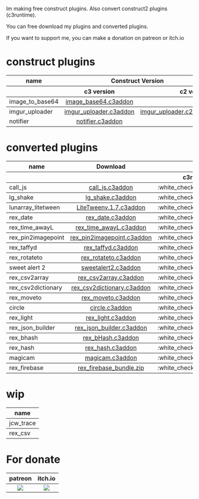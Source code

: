 Im making free construct plugins.
Also convert construct2 plugins (c3runtime).

You can free download my plugins and converted plugins.

If you want to support me, you can make a donation on patreon or itch.io

# construct plugins
<table>
<thead>
<tr>
<th>name</th>
<th style="text-align:center" colspan="2">Construct Version</th>
  <th style="text-align:right" colspan="3">C3 version runtime</th>
</tr>
<tr>
<th></th>
<th style="text-align:center">c3 version</th>
<th style="text-align:right">c2 version</th>
  <th style="text-align:right">c3runtime</th>
  <th style="text-align:right">c2runtime</th>
</tr>
</thead>
<tbody>

<td style="text-align:center">image_to_base64</td>
<td style="text-align:center"><a href="https://github.com/erenertugrul/construct-plugins/raw/master/plugins/image_to_base64/c3/dist/image_base64_v1.1.c3addon">image_base64.c3addon</a></td>
<td style="text-align:right">:soon:</td>
<td style="text-align:center"> <center>:white_check_mark:</center></td>
<td style="text-align:right">:white_check_mark:</td>
</tr>
</tbody>
<tbody>
<tr>
<td>imgur_uploader</td>
<td style="text-align:center"><a href="https://github.com/erenertugrul/construct-plugins/raw/master/plugins/imgur_uploader/c3/dist/imgur_uploader_v1.1.c3addon">imgur_uploader.c3addon</a></td>
<td style="text-align:right"><a href="https://github.com/erenertugrul/construct-plugins/raw/master/plugins/imgur_uploader/c2/dist/imgur_uploader_v1.1.c2addon">imgur_uploader.c2addon</a></td>
<td style="text-align:center"> <center>:white_check_mark:</center></td>
<td style="text-align:right">:white_check_mark:</td>
</tr>
<tr>
<td>notifier</td>
<td style="text-align:center"><a href="https://github.com/erenertugrul/construct-plugins/raw/master/plugins/notifier/c3/dist/notifier_v1.2.c3addon">notifier.c3addon</a></td>
<td style="text-align:right">:soon:</td>
<td style="text-align:center"> <center>:white_check_mark:</center></td>
<td style="text-align:right">:white_check_mark:</td>
</tr>
</tbody>
</table>

# converted plugins

<table>
<thead>
<tr>
<th>name</th>
<th style="text-align:center" colspan="2">Download</th>
  <th style="text-align:right" colspan="3">C3 version runtime</th>
</tr>
<tr>
<th></th>
<th colspan="2"></th>

  <th style="text-align:right">c3runtime</th>
  <th style="text-align:right">c2runtime</th>
</tr>
</thead>
<tbody>

<td>call_js</td>
<td style="text-align:center"colspan="2" ><a href="https://github.com/erenertugrul/construct-plugins/raw/master/ported_plugins/plugins/call_js/dist/call_js.c3addon">call_js.c3addon</a></td>

<td style="text-align:center"> <center>:white_check_mark:</center></td>
<td style="text-align:right">:white_check_mark:</td>
</tr>
</tbody>
<tbody>
<tr>

<td>lg_shake</td>
<td style="text-align:center"colspan="2" ><a href="https://github.com/erenertugrul/construct-plugins/raw/master/ported_plugins/behaviors/lg_shake/c3/dist/lg_shake.c3addon">lg_shake.c3addon</a></td>

<td style="text-align:center"> <center>:white_check_mark:</center></td>
<td style="text-align:right">:white_check_mark:</td>
</tr>
</tbody>
<tbody>
<tr>
<td>lunarray_litetween</td>
<td style="text-align:center"colspan="2" ><a href="https://github.com/erenertugrul/construct-plugins/raw/master/ported_plugins/behaviors/lunarray_litetween/dist/LiteTween%20v.1.7_c3runtime.c3addon">LiteTweenv.1.7.c3addon</a></td>

<td style="text-align:center"> <center>:white_check_mark:</center></td>
<td style="text-align:right">:white_check_mark:</td>
</tr>
</tbody>
<tbody>
<tr>
  <td>rex_date</td>
<td style="text-align:center"colspan="2" ><a href="https://github.com/erenertugrul/construct-plugins/raw/master/ported_plugins/plugins/rex_date/dist/rex_date.c3addon">rex_date.c3addon</a></td>

<td style="text-align:center"> <center>:white_check_mark:</center></td>
<td style="text-align:right">:white_check_mark:</td>
</tr>
</tbody>
<tbody>
<tr>
  <td>rex_time_awayL</td>
<td style="text-align:center"colspan="2" ><a href="https://github.com/erenertugrul/construct-plugins/raw/master/ported_plugins/plugins/rex_time_awayL/dist/rex_time_awayL.c3addon">rex_time_awayL.c3addon</a>
</td>

<td style="text-align:center"> <center>:white_check_mark:</center></td>
<td style="text-align:right">:white_check_mark:</td>
</tr>
</tbody>
<tbody>
<tr>
  <td>rex_pin2imagepoint</td>
<td style="text-align:center"colspan="2" ><a href="https://github.com/erenertugrul/construct-plugins/raw/master/ported_plugins/behaviors/rex_pin2imagepoint/dist/rex_pin2imagepoint.c3addon">rex_pin2imagepoint.c3addon</a>
</td>

<td style="text-align:center"> <center>:white_check_mark:</center></td>
<td style="text-align:right">:white_check_mark:</td>
</tr>
</tbody>
<tbody>
<tr>
  <td>rex_taffyd</td>
<td style="text-align:center"colspan="2" ><a href="https://github.com/erenertugrul/construct-plugins/raw/master/ported_plugins/plugins/rex_taffyd/dist/rex_taffyd.c3addon">rex_taffyd.c3addon</a>
</td>

<td style="text-align:center"> <center>:white_check_mark:</center></td>
<td style="text-align:right">:white_check_mark:</td>
</tr>
</tbody>
<tbody>
<tr>
  <td>rex_rotateto</td>
<td style="text-align:center"colspan="2" ><a href="https://github.com/erenertugrul/construct-plugins/raw/master/ported_plugins/behaviors/rex_rotateto/dist/rex_rotateto.c3addon">rex_rotateto.c3addon</a>
</td>

<td style="text-align:center"> <center>:white_check_mark:</center></td>
<td style="text-align:right">:white_check_mark:</td>
</tr>
</tbody>
<tbody>
<tr>
  <td>sweet alert 2</td>
<td style="text-align:center"colspan="2" ><a href="https://github.com/erenertugrul/construct-plugins/raw/master/ported_plugins/plugins/sweet%20alert%202/dist/sweetalert2.c3addon">sweetalert2.c3addon</a>
</td>

<td style="text-align:center"> <center>:white_check_mark:</center></td>
<td style="text-align:right">:white_check_mark:</td>
</tr>
</tbody>
<tbody>
<tr>
  <td>rex_csv2array</td>
<td style="text-align:center"colspan="2" ><a href="https://github.com/erenertugrul/construct-plugins/raw/master/ported_plugins/plugins/rex_csv2array/dist/rex_csv2array.c3addon">rex_csv2array.c3addon</a>
</td>

<td style="text-align:center"> <center>:white_check_mark:</center></td>
<td style="text-align:right">:white_check_mark:</td>
</tr>
</tbody>
<tbody>
<tr>
  <td>rex_csv2dictionary</td>
<td style="text-align:center"colspan="2" ><a href="https://github.com/erenertugrul/construct-plugins/raw/master/ported_plugins/plugins/rex_csv2dictionary/dist/rex_csv2dictionary.c3addon">rex_csv2dictionary.c3addon</a>
</td>

<td style="text-align:center"> <center>:white_check_mark:</center></td>
<td style="text-align:right">:white_check_mark:</td>
</tr>
</tbody>
<tbody>
<tr>
  <td>rex_moveto</td>
<td style="text-align:center"colspan="2" ><a href="https://github.com/erenertugrul/construct-plugins/raw/master/ported_plugins/behaviors/rex_moveto/dist/rex_moveto.c3addon">rex_moveto.c3addon</a>
</td>

<td style="text-align:center"> <center>:white_check_mark:</center></td>
<td style="text-align:right">:white_check_mark:</td>
</tr>
</tbody>
<tbody>
<tr>
  <td>circle</td>
<td style="text-align:center"colspan="2" ><a href="https://github.com/erenertugrul/construct-plugins/raw/master/ported_plugins/behaviors/circle/dist/circle.c3addon">circle.c3addon</a>
</td>

<td style="text-align:center"> <center>:white_check_mark:</center></td>
<td style="text-align:right">:white_check_mark:</td>
</tr>
</tbody>
<tbody>
<tr>
  <td>rex_light</td>
<td style="text-align:center"colspan="2" ><a href="https://github.com/erenertugrul/construct-plugins/raw/master/ported_plugins/behaviors/rex_light/dist/rex_light.c3addon">rex_light.c3addon</a>
</td>

<td style="text-align:center"> <center>:white_check_mark:</center></td>
<td style="text-align:right">:white_check_mark:</td>
</tr>
</tbody>
<tbody>
<tr>
  <td>rex_json_builder</td>
<td style="text-align:center"colspan="2" ><a href="https://github.com/erenertugrul/construct-plugins/raw/master/ported_plugins/plugins/rex_json_builder/dist/rex_json_builder.c3addon">rex_json_builder.c3addon</a>
</td>

<td style="text-align:center"> <center>:white_check_mark:</center></td>
<td style="text-align:right">:white_check_mark:</td>
</tr>
</tbody>
<tbody>
<tr>
  <td>rex_bhash</td>
<td style="text-align:center"colspan="2" ><a href="https://github.com/erenertugrul/construct-plugins/raw/master/ported_plugins/behaviors/rex_bhash/dist/rex_bHash.c3addon">rex_bHash.c3addon</a>
</td>

<td style="text-align:center"> <center>:white_check_mark:</center></td>
<td style="text-align:right">:white_check_mark:</td>
</tr>
</tbody>
<tbody>
<tr>
  <td>rex_hash</td>
<td style="text-align:center"colspan="2" ><a href="https://github.com/erenertugrul/construct-plugins/raw/master/ported_plugins/plugins/rex_hash/dist/rex_hash.c3addon">rex_hash.c3addon</a>
</td>

<td style="text-align:center"> <center>:white_check_mark:</center></td>
<td style="text-align:right">:white_check_mark:</td>
</tr>
</tbody>
<tbody>
<tr>
  <td>magicam</td>
<td style="text-align:center"colspan="2" ><a href="https://github.com/erenertugrul/construct-plugins/raw/master/ported_plugins/plugins/magicam/dist/magicam.c3addon">magicam.c3addon</a>
</td>

<td style="text-align:center"> <center>:white_check_mark:</center></td>
<td style="text-align:right">:white_check_mark:</td>
</tr>
</tbody>
<tbody>
<tr>
  <td>rex_firebase</td>
<td style="text-align:center"colspan="2" ><a href="https://github.com/erenertugrul/construct-plugins/releases/download/rex_firebase/rex_firebase_pack.zip">rex_firebase_bundle.zip</a>
</td>

<td style="text-align:center"> <center>:white_check_mark:</center></td>
<td style="text-align:right">:white_check_mark:</td>
</tr>
</tbody>
<!--- 
<tbody>
<tr>
  <td>simple_qr_scanner</td>
<td style="text-align:center"colspan="2" ><a href="https://github.com/erenertugrul/construct-plugins/raw/master/ported_plugins/plugins/simple_qr_scanner/dist/simpleqrscanner.c3addon">simpleqrscanner.c3addon</a>
</td>

<td style="text-align:center"> <center>:white_check_mark:</center></td>
<td style="text-align:right">:white_check_mark:</td>
</tr>
</tbody>
-->
</table>

# wip
<table>
<thead>
<tr>
<th>name</th>
</thead>
<tbody>
<tr>
<td>jcw_trace</td>
</tbody>
<tbody>
<tr>
<td>rex_csv</td>
</tbody>

</table>

# For donate
<table>
<thead>
<tr>
<th>patreon</th>
<th style="text-align:center" colspan="2">itch.io</th>
</tr>

</thead>
<tbody>

<td style="text-align:center"><a href="https://www.patreon.com/oyun" target="_blank"><img src="https://i.imgur.com/mpU6Ee3.png"></img></a></td>
<td style="text-align:center"><a href="https://oyun.itch.io/construct-plugins" target="_blank"><img src="https://i.imgur.com/Bkh6F9A.png"></img></a></td>

</tr>
</tbody>
</table>


